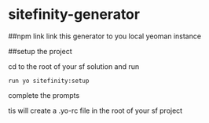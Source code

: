 # sitefinity-generator




##npm link
link this generator to you local yeoman instance

##setup the project

cd to the root of your sf solution and run 

```
run yo sitefinity:setup
```
complete the prompts

tis will create a .yo-rc file in the root of your sf project